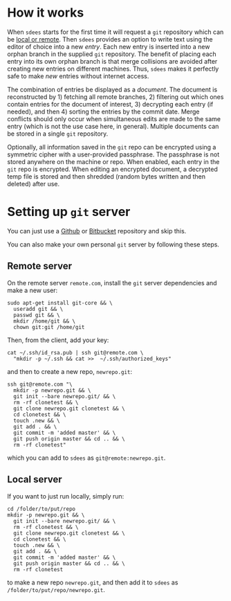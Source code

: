 # How it works

When `sdees` starts for the first time it will request a `git` repository which can be [local or remote](https://github.com/schollz/sdees/blob/master/INFO.md). Then `sdees` provides an option to write text using the editor of choice into a new *entry*. Each new entry is inserted into a new orphan branch in the supplied `git` repository. The benefit of placing each entry into its own orphan branch is that merge collisions are avoided after creating new entries on different machines. Thus, `sdees` makes it perfectly safe to make *new* entries without internet access.

The combination of entries be displayed as a *document*. The document is reconstructed by 1) fetching all remote branches, 2) filtering out which ones contain entries for the document of interest, 3) decrypting each entry (if needed), and then 4) sorting the entries by the commit date. Merge conflicts should only occur when simultaneous edits are made to the same entry (which is not the use case here, in general). Multiple documents can be stored in a single `git` repository.

Optionally, all information saved in the `git` repo can be encrypted using a symmetric cipher with a user-provided passphrase. The passphrase is not stored anywhere on the machine or repo. When enabled, each entry in the `git` repo is encrypted. When editing an encrypted document, a decrypted temp file is stored and then shredded (random bytes written and then deleted) after use.


# Setting up `git` server

You can just use a [Github](https://github.com/) or [Bitbucket](https://bitbucket.org/) repository and skip this.

You can also make your own personal `git` server by following these steps.

## Remote server

On the remote server `remote.com`, install the `git` server dependencies and make a new user:

```
sudo apt-get install git-core && \
  useradd git && \
  passwd git && \
  mkdir /home/git && \
  chown git:git /home/git
```

Then, from the client, add your key:

```
cat ~/.ssh/id_rsa.pub | ssh git@remote.com \
  "mkdir -p ~/.ssh && cat >>  ~/.ssh/authorized_keys"
```

and then to create a new repo, `newrepo.git`:

```
ssh git@remote.com "\
  mkdir -p newrepo.git && \
  git init --bare newrepo.git/ && \
  rm -rf clonetest && \
  git clone newrepo.git clonetest && \
  cd clonetest && \
  touch .new && \
  git add . && \
  git commit -m 'added master' && \
  git push origin master && cd .. && \
  rm -rf clonetest"
```
which you can add to `sdees` as `git@remote:newrepo.git`.

## Local server

If you want to just run locally, simply run:
```
cd /folder/to/put/repo
mkdir -p newrepo.git && \
  git init --bare newrepo.git/ && \
  rm -rf clonetest && \
  git clone newrepo.git clonetest && \
  cd clonetest && \
  touch .new && \
  git add . && \
  git commit -m 'added master' && \
  git push origin master && cd .. && \
  rm -rf clonetest
```
to make a new repo `newrepo.git`, and then add it to `sdees` as `/folder/to/put/repo/newrepo.git`.
